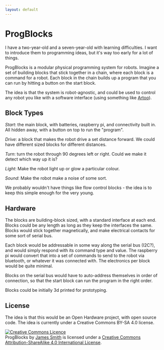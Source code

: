 ```yaml
---
layout: default
---
```


# ProgBlocks

I have a two-year-old and a seven-year-old with learning difficulties. I want to introduce them to programming ideas, but it's way too early for a lot of things.

ProgBlocks is a modular physical programming system for robots. Imagine a set of building blocks that stick together in a chain, where each block is a command for a robot. Each block in the chain builds up a program that you can run by hitting a button on the start block.

The idea is that the system is robot-agnostic, and could be used to control any robot you like with a software interface (using something like [Artoo](http://artoo.io)).

## Block Types

*Start*: the main block, with batteries, raspberry pi, and connectivity built in. All hidden away, with a button on top to run the "program".

*Drive*: a block that makes the robot drive a set distance forward. We could have different sized blocks for different distances.

*Turn*: turn the robot through 90 degrees left or right. Could we make it detect which way up it is?

*Light*: Make the robot light up or glow a particular colour.

*Sound*: Make the robot make a noise of some sort.

We probably wouldn't have things like flow control blocks - the idea is to keep this simple enough for the very young.

## Hardware

The blocks are building-block sized, with a standard interface at each end. Blocks could be any length as long as they keep the interfaces the same. Blocks would stick together magnetically, and make electrical contacts for some sort of serial bus.

Each block would be addressable in some way along the serial bus (I2C?), and would simply respond with its command type and value. The raspberry pi would convert that into a set of commands to send to the robot via bluetooth, or whatever it was connected with. The electronics per block would be quite minimal.

Blocks on the serial bus would have to auto-address themselves in order of connection, so that the start block can run the program in the right order.

Blocks could be initially 3d printed for prototyping.

## License

The idea is that this would be an Open Hardware project, with open source code. The idea is currently under a Creative Commons BY-SA 4.0 license.

<a rel="license" href="http://creativecommons.org/licenses/by-sa/4.0/"><img alt="Creative Commons Licence" style="border-width:0" src="https://i.creativecommons.org/l/by-sa/4.0/88x31.png" /></a><br /><span xmlns:dct="http://purl.org/dc/terms/" href="http://purl.org/dc/dcmitype/Text" property="dct:title" rel="dct:type">ProgBlocks</span> by <a xmlns:cc="http://creativecommons.org/ns#" href="http://floppy.org.uk" property="cc:attributionName" rel="cc:attributionURL">James Smith</a> is licensed under a <a rel="license" href="http://creativecommons.org/licenses/by-sa/4.0/">Creative Commons Attribution-ShareAlike 4.0 International License</a>.
